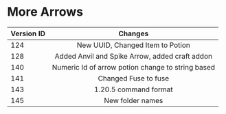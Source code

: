 # More Arrows
| Version ID | Changes |
| ------------- |:-------------:|
| 124 | New UUID, Changed Item to Potion |
| 128 | Added Anvil and Spike Arrow, added craft addon |
| 140 | Numeric Id of arrow potion change to string based |
| 141 | Changed Fuse to fuse |
| 143 | 1.20.5 command format |
| 145 | New folder names |